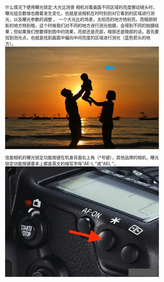 什么情况下使用曝光锁定:大光比场景
相机对着画面不同区域的亮度挪动镜头时，曝光组合数值也跟着发生变化，也就是说相机在时时刻刻对它看到的区域进行测光，以及曝光参数的调整 。
一个大光比的场景，太阳亮的地方特别亮，而暗部阴影的地方特别暗，这个时候我们对不同的地方进行测光拍摄，会得到不同的拍摄结果；但如果我们想要得到图中的效果，亮部还是亮部，暗部还是暗部的话，首先要找到测光点，也就是找到画面中偏向中间亮度的区域进行测光（蓝色箭头的地方）。
![image.png](./17.jpg)

佳能相机的曝光锁定功能按键在机身背面右上角（*号键），其他品牌的相机，曝光锁定功能按键基本上都是英文的缩写字母“AE-L ”或“AEL ”，
![image.png](./18.jpg)